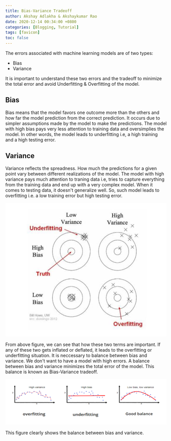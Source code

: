 ```yaml
---
title: Bias-Variance Tradeoff
author: Akshay Adlakha & Akshaykumar Rao
date: 2020-12-14 00:34:00 +0800
categories: [Blogging, Tutorial]
tags: [favicon]
toc: false
---
```


The errors associated with machine learning models are of two types:
- Bias
- Variance

It is important to understand these two errors and the tradeoff to minimize the total error and avoid Underfitting & Overfitting of the model.

## Bias

Bias means that the model favors one outcome more than the others and how far the model prediction from the correct prediction. It occurs due to simpler assumptions made by the model to make the predictions. The model with high bias pays very less attention to training data and oversimplies the model. In other words, the model leads to underfitting i.e, a high training and a high testing error. 

## Variance

Variance reflects the spreadness. How much the predictions for a given point vary between different realizations of the model. The model with high variance pays much attention to traning data i.e, tries to capture everything from the training data and end up with a very complex model. When it comes to testing data, it doesn't generalize well. So, such model leads to overfitting i.e. a low training error but high testing error. 

![upload-image](/assets/img/sample/Bias1.png)

From above figure, we can see that how these two terms are important. If any of these two gets inflated or deflated, it leads to the overfitting or underfitting situation. It is neccessary to balance between bias and variance. We don't want to have a model with high errors. A balance between bias and variance minimizes the total error of the model. This balance is known as Bias-Variance tradeoff.

![upload-image](/assets/img/sample/Bias2.png)

This figure clearly shows the balance between bias and variance.
